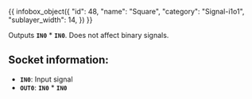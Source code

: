 {{ infobox_object({
	"id": 48,
	"name": "Square",
	"category": "Signal-i1o1",
	"sublayer_width": 14,
}) }}

Outputs **`IN0`** * **`IN0`**. Does not affect binary signals.

## Socket information:
- **`IN0`**: Input signal
- **`OUT0`**: **`IN0`** * **`IN0`**